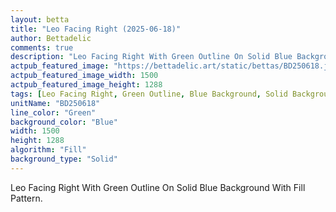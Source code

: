 ```yaml
---
layout: betta
title: "Leo Facing Right (2025-06-18)"
author: Bettadelic
comments: true
description: "Leo Facing Right With Green Outline On Solid Blue Background With Fill Pattern."
actpub_featured_image: "https://bettadelic.art/static/bettas/BD250618.jpg"
actpub_featured_image_width: 1500
actpub_featured_image_height: 1288
tags: [Leo Facing Right, Green Outline, Blue Background, Solid Background Pattern, Fill Pattern, June 2025]
unitName: "BD250618"
line_color: "Green"
background_color: "Blue"
width: 1500
height: 1288
algorithm: "Fill"
background_type: "Solid"
---
```


Leo Facing Right With Green Outline On Solid Blue Background With Fill Pattern.
